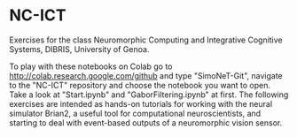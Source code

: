 # NC-ICT
Exercises for the class Neuromorphic Computing and Integrative Cognitive Systems, DIBRIS, University of Genoa.

To play with these notebooks on Colab go to http://colab.research.google.com/github and type "SimoNeT-Git", navigate to the "NC-ICT" repository and choose the notebook you want to open. Take a look at "Start.ipynb" and "GaborFiltering.ipynb" at first. The following exercises are intended as hands-on tutorials for working with the neural simulator Brian2, a useful tool for computational neuroscientists, and starting to deal with event-based outputs of a neuromorphic vision sensor.
